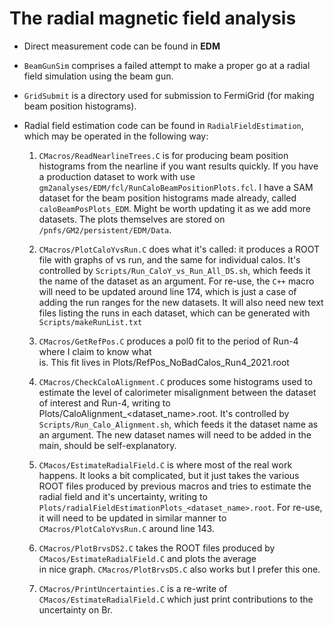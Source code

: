 # The radial magnetic field analysis

- Direct measurement code can be found in **EDM**

- `BeamGunSim` comprises a failed attempt to make a proper go at a radial field simulation using the beam gun. 

- `GridSubmit` is a directory used for submission to FermiGrid (for making beam position histograms). 

- Radial field estimation code can be found in `RadialFieldEstimation`, which may be operated in the following way: 
 
  1) `CMacros/ReadNearlineTrees.C` is for producing beam position histograms from the nearline if you want results quickly. If you have a production dataset to work with use `gm2analyses/EDM/fcl/RunCaloBeamPositionPlots.fcl`. I have a SAM dataset for the beam position histograms made already, called `caloBeamPosPlots_EDM`. Might be worth updating it as we add more datasets. The plots themselves are stored on `/pnfs/GM2/persistent/EDM/Data`.
  
  2) `CMacros/PlotCaloYvsRun.C` does what it's called: it produces a ROOT file with graphs of <y> vs run, and the same for individual calos. It's controlled by `Scripts/Run_CaloY_vs_Run_All_DS.sh`, which feeds it the name of the dataset as an argument. For re-use, the `C++` macro will need to be updated around line 174, which is just a case of adding the run ranges for the new datasets. It will also need new text files listing the runs in each dataset, which can be generated with `Scripts/makeRunList.txt`
 
  3) `CMacros/GetRefPos.C` produces a pol0 fit to the period of Run-4 where I claim to know what <Br> is. This fit lives in Plots/RefPos_NoBadCalos_Run4_2021.root
 
  4) `CMacros/CheckCaloAlignment.C` produces some histograms used to estimate the level of calorimeter misalignment between the dataset of interest and Run-4, writing to Plots/CaloAlignment_<dataset_name>.root. It's controlled by  `Scripts/Run_Calo_Alignment.sh`, which feeds it the dataset name as an argument. The new dataset names will need to be added in the main, should be self-explanatory.  
 
  5) `CMacos/EstimateRadialField.C` is where most of the real work happens. It looks a bit complicated, but it just takes the various ROOT files produced by previous macros and tries to estimate the radial field and it's uncertainty, writing to `Plots/radialFieldEstimationPlots_<dataset_name>.root`. For re-use, it will need to be updated in similar manner to `CMacros/PlotCaloYvsRun.C` around line 143.
 
  6) `CMacros/PlotBrvsDS2.C` takes the ROOT files produced by `CMacos/EstimateRadialField.C` and plots the average <Br> in nice graph. `CMacros/PlotBrvsDS.C` also works but I prefer this one.
 
  7) `CMacros/PrintUncertainties.C` is a re-write of `CMacos/EstimateRadialField.C` which just print contributions to the uncertainty on Br. 



